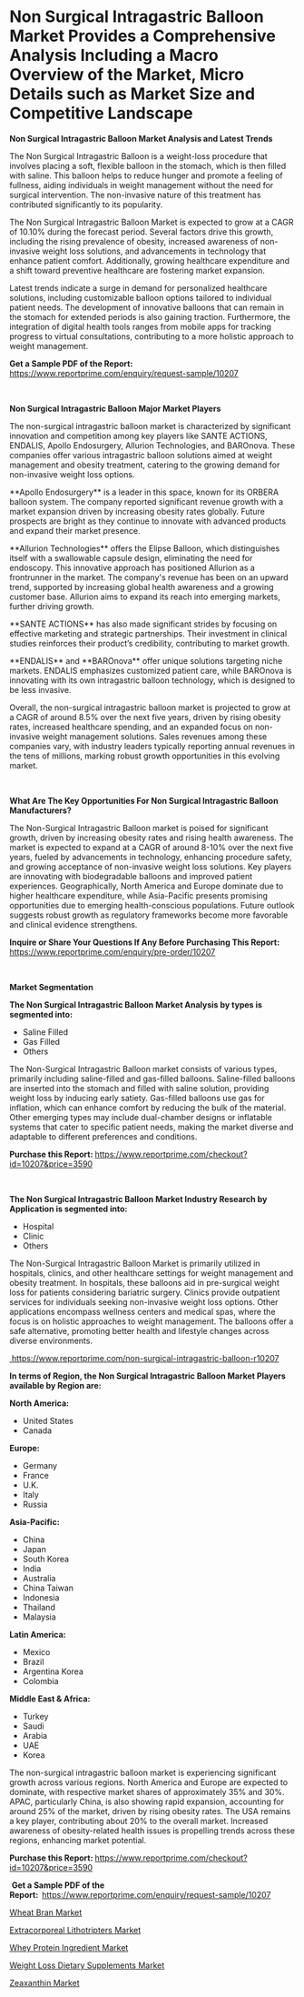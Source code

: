 <p><h1>Non Surgical Intragastric Balloon Market Provides a Comprehensive Analysis Including a Macro Overview of the Market, Micro Details such as Market Size and Competitive Landscape</h1></p><p><strong>Non Surgical Intragastric Balloon Market Analysis and Latest Trends</strong></p>
<p><p>The Non Surgical Intragastric Balloon is a weight-loss procedure that involves placing a soft, flexible balloon in the stomach, which is then filled with saline. This balloon helps to reduce hunger and promote a feeling of fullness, aiding individuals in weight management without the need for surgical intervention. The non-invasive nature of this treatment has contributed significantly to its popularity.</p><p>The Non Surgical Intragastric Balloon Market is expected to grow at a CAGR of 10.10% during the forecast period. Several factors drive this growth, including the rising prevalence of obesity, increased awareness of non-invasive weight loss solutions, and advancements in technology that enhance patient comfort. Additionally, growing healthcare expenditure and a shift toward preventive healthcare are fostering market expansion.</p><p>Latest trends indicate a surge in demand for personalized healthcare solutions, including customizable balloon options tailored to individual patient needs. The development of innovative balloons that can remain in the stomach for extended periods is also gaining traction. Furthermore, the integration of digital health tools ranges from mobile apps for tracking progress to virtual consultations, contributing to a more holistic approach to weight management.</p></p>
<p><strong>Get a Sample PDF of the Report:&nbsp;</strong> <a href="https://www.reportprime.com/enquiry/request-sample/10207?utm_campaign=1736&utm_medium=2&utm_source=Github&utm_content=ia&utm_term=18102024&utm_id=non-surgical-intragastric-balloon">https://www.reportprime.com/enquiry/request-sample/10207</a></p>
<p>&nbsp;</p>
<p><strong>Non Surgical Intragastric Balloon Major Market Players</strong></p>
<p><p>The non-surgical intragastric balloon market is characterized by significant innovation and competition among key players like SANTE ACTIONS, ENDALIS, Apollo Endosurgery, Allurion Technologies, and BAROnova. These companies offer various intragastric balloon solutions aimed at weight management and obesity treatment, catering to the growing demand for non-invasive weight loss options. </p><p>**Apollo Endosurgery** is a leader in this space, known for its ORBERA balloon system. The company reported significant revenue growth with a market expansion driven by increasing obesity rates globally. Future prospects are bright as they continue to innovate with advanced products and expand their market presence.</p><p>**Allurion Technologies** offers the Elipse Balloon, which distinguishes itself with a swallowable capsule design, eliminating the need for endoscopy. This innovative approach has positioned Allurion as a frontrunner in the market. The company's revenue has been on an upward trend, supported by increasing global health awareness and a growing customer base. Allurion aims to expand its reach into emerging markets, further driving growth.</p><p>**SANTE ACTIONS** has also made significant strides by focusing on effective marketing and strategic partnerships. Their investment in clinical studies reinforces their product’s credibility, contributing to market growth.</p><p>**ENDALIS** and **BAROnova** offer unique solutions targeting niche markets. ENDALIS emphasizes customized patient care, while BAROnova is innovating with its own intragastric balloon technology, which is designed to be less invasive.</p><p>Overall, the non-surgical intragastric balloon market is projected to grow at a CAGR of around 8.5% over the next five years, driven by rising obesity rates, increased healthcare spending, and an expanded focus on non-invasive weight management solutions. Sales revenues among these companies vary, with industry leaders typically reporting annual revenues in the tens of millions, marking robust growth opportunities in this evolving market.</p></p>
<p>&nbsp;</p>
<p><strong>What Are The Key Opportunities For Non Surgical Intragastric Balloon Manufacturers?</strong></p>
<p><p>The Non-Surgical Intragastric Balloon market is poised for significant growth, driven by increasing obesity rates and rising health awareness. The market is expected to expand at a CAGR of around 8-10% over the next five years, fueled by advancements in technology, enhancing procedure safety, and growing acceptance of non-invasive weight loss solutions. Key players are innovating with biodegradable balloons and improved patient experiences. Geographically, North America and Europe dominate due to higher healthcare expenditure, while Asia-Pacific presents promising opportunities due to emerging health-conscious populations. Future outlook suggests robust growth as regulatory frameworks become more favorable and clinical evidence strengthens.</p></p>
<p><strong>Inquire or Share Your Questions If Any Before Purchasing This Report:</strong> <a href="https://www.reportprime.com/enquiry/pre-order/10207?utm_campaign=1736&utm_medium=2&utm_source=Github&utm_content=ia&utm_term=18102024&utm_id=non-surgical-intragastric-balloon">https://www.reportprime.com/enquiry/pre-order/10207</a></p>
<p>&nbsp;</p>
<p><strong>Market Segmentation</strong></p>
<p><strong>The Non Surgical Intragastric Balloon Market Analysis by types is segmented into:</strong></p>
<p><ul><li>Saline Filled</li><li>Gas Filled</li><li>Others</li></ul></p>
<p><p>The Non-Surgical Intragastric Balloon market consists of various types, primarily including saline-filled and gas-filled balloons. Saline-filled balloons are inserted into the stomach and filled with saline solution, providing weight loss by inducing early satiety. Gas-filled balloons use gas for inflation, which can enhance comfort by reducing the bulk of the material. Other emerging types may include dual-chamber designs or inflatable systems that cater to specific patient needs, making the market diverse and adaptable to different preferences and conditions.</p></p>
<p><strong>Purchase this Report:&nbsp;</strong><a href="https://www.reportprime.com/checkout?id=10207&price=3590&utm_campaign=1736&utm_medium=2&utm_source=Github&utm_content=ia&utm_term=18102024&utm_id=non-surgical-intragastric-balloon">https://www.reportprime.com/checkout?id=10207&price=3590</a></p>
<p>&nbsp;</p>
<p><strong>The Non Surgical Intragastric Balloon Market Industry Research by Application is segmented into:</strong></p>
<p><ul><li>Hospital</li><li>Clinic</li><li>Others</li></ul></p>
<p><p>The Non-Surgical Intragastric Balloon Market is primarily utilized in hospitals, clinics, and other healthcare settings for weight management and obesity treatment. In hospitals, these balloons aid in pre-surgical weight loss for patients considering bariatric surgery. Clinics provide outpatient services for individuals seeking non-invasive weight loss options. Other applications encompass wellness centers and medical spas, where the focus is on holistic approaches to weight management. The balloons offer a safe alternative, promoting better health and lifestyle changes across diverse environments.</p></p>
<p><a href="https://www.reportprime.com/non-surgical-intragastric-balloon-r10207?utm_campaign=1736&utm_medium=2&utm_source=Github&utm_content=ia&utm_term=18102024&utm_id=non-surgical-intragastric-balloon">&nbsp;https://www.reportprime.com/non-surgical-intragastric-balloon-r10207</a></p>
<p><strong>In terms of Region, the Non Surgical Intragastric Balloon Market Players available by Region are:</strong></p>
<p>
    <p> <strong> North America: </strong>
        <ul>
            <li>United States</li>
            <li>Canada</li>
        </ul>
        </p> 
    <p> <strong> Europe: </strong>
        <ul>
            <li>Germany</li>
            <li>France</li>
            <li>U.K.</li>
            <li>Italy</li>
            <li>Russia</li>
        </ul>
        </p> 
    <p> <strong> Asia-Pacific: </strong>
        <ul>
            <li>China</li>
            <li>Japan</li>
            <li>South Korea</li>
            <li>India</li>
            <li>Australia</li>
            <li>China Taiwan</li>
            <li>Indonesia</li>
            <li>Thailand</li>
            <li>Malaysia</li>
        </ul>
        </p> 
    <p> <strong> Latin America: </strong>
        <ul>
            <li>Mexico</li>
            <li>Brazil</li>
            <li>Argentina Korea</li>
            <li>Colombia</li>
        </ul>
        </p> 
    <p> <strong> Middle East & Africa: </strong>
        <ul>
            <li>Turkey</li>
            <li>Saudi</li>
            <li>Arabia</li>
            <li>UAE</li>
            <li>Korea</li>
        </ul>
    </p>
    </p>
<p><p>The non-surgical intragastric balloon market is experiencing significant growth across various regions. North America and Europe are expected to dominate, with respective market shares of approximately 35% and 30%. APAC, particularly China, is also showing rapid expansion, accounting for around 25% of the market, driven by rising obesity rates. The USA remains a key player, contributing about 20% to the overall market. Increased awareness of obesity-related health issues is propelling trends across these regions, enhancing market potential.</p></p>
<p><strong>Purchase this Report: </strong><a href="https://www.reportprime.com/checkout?id=10207&price=3590&utm_campaign=1736&utm_medium=2&utm_source=Github&utm_content=ia&utm_term=18102024&utm_id=non-surgical-intragastric-balloon">https://www.reportprime.com/checkout?id=10207&price=3590</a></p>
<p>&nbsp;<strong>Get a Sample PDF of the Report:&nbsp;&nbsp;</strong><a href="https://www.reportprime.com/enquiry/request-sample/10207?utm_campaign=1736&utm_medium=2&utm_source=Github&utm_content=ia&utm_term=18102024&utm_id=non-surgical-intragastric-balloon">https://www.reportprime.com/enquiry/request-sample/10207</a></p>
<p><strong></strong></p>
<p><p><a href="https://www.linkedin.com/pulse/global-wheat-bran-market-forecast-2024-2031-trends-impact-o6sce?utm_campaign=1736&utm_medium=2&utm_source=Github&utm_content=ia&utm_term=18102024&utm_id=non-surgical-intragastric-balloon">Wheat Bran Market</a></p><p><a href="https://github.com/AbbasMahmud554/Market-Research-Report-List-1/blob/main/extracorporeal-lithotripters-market.md?utm_campaign=1736&utm_medium=2&utm_source=Github&utm_content=ia&utm_term=18102024&utm_id=non-surgical-intragastric-balloon">Extracorporeal Lithotripters Market</a></p><p><a href="https://www.linkedin.com/pulse/whey-protein-ingredient-value-chain-analysis-from-raw-evbqe?utm_campaign=1736&utm_medium=2&utm_source=Github&utm_content=ia&utm_term=18102024&utm_id=non-surgical-intragastric-balloon">Whey Protein Ingredient Market</a></p><p><a href="https://www.linkedin.com/pulse/unlocking-growth-potential-strategic-analysis-weight-loss-ticre?utm_campaign=1736&utm_medium=2&utm_source=Github&utm_content=ia&utm_term=18102024&utm_id=non-surgical-intragastric-balloon">Weight Loss Dietary Supplements Market</a></p><p><a href="https://www.linkedin.com/pulse/deep-dive-zeaxanthin-market-itstrends-segmentation-competitive-2d0ie?utm_campaign=1736&utm_medium=2&utm_source=Github&utm_content=ia&utm_term=18102024&utm_id=non-surgical-intragastric-balloon">Zeaxanthin Market</a></p></p>